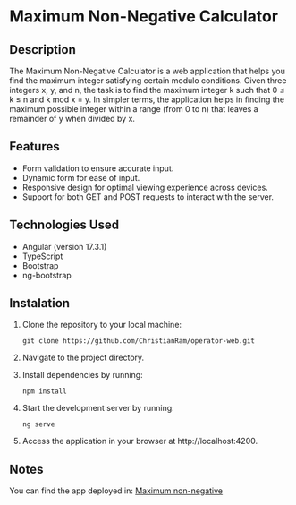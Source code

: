 # Maximum Non-Negative Calculator

## Description
The Maximum Non-Negative Calculator is a web application that helps you find the maximum integer satisfying certain modulo conditions. Given three integers x, y, and n, the task is to find the maximum integer k such that 0 ≤ k ≤ n and k mod x = y. In simpler terms, the application helps in finding the maximum possible integer within a range (from 0 to n) that leaves a remainder of y when divided by x.

## Features
- Form validation to ensure accurate input.
- Dynamic form for ease of input.
- Responsive design for optimal viewing experience across devices.
- Support for both GET and POST requests to interact with the server.


## Technologies Used
- Angular (version 17.3.1)
- TypeScript
- Bootstrap
- ng-bootstrap

## Instalation
1. Clone the repository to your local machine:
   
   ```console
   git clone https://github.com/ChristianRam/operator-web.git
   ```
2. Navigate to the project directory.
3. Install dependencies by running:

   ```console
   npm install
   ```
4. Start the development server by running:

   ```console
   ng serve
   ```
5. Access the application in your browser at http://localhost:4200.

## Notes
You can find the app deployed in: [Maximum non-negative](http://operator-web-bucket.s3-website-us-east-1.amazonaws.com/)